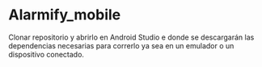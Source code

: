 # Alarmify_mobile

Clonar repositorio y abrirlo en Android Studio e donde se descargarán las dependencias necesarias para correrlo ya sea en un emulador o un dispositivo conectado.
